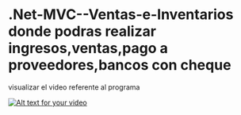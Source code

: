 # .Net-MVC--Ventas-e-Inventarios donde podras realizar ingresos,ventas,pago a proveedores,bancos con cheque
visualizar el video referente al programa


[![Alt text for your video]( https://img.youtube.com/vi/vAGBIlXcCCE/0.jpg)]( https://www.youtube.com/watch?v=vAGBIlXcCCE&feature=youtu.be)
